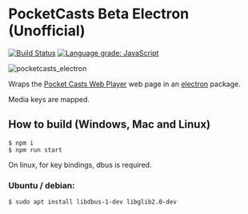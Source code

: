 # PocketCasts Beta Electron (Unofficial)

[![Build Status](https://travis-ci.org/davegallant/pocketcasts-electron.svg?branch=master)](https://travis-ci.org/davegallant/pocketcasts-electron)
[![Language grade: JavaScript](https://img.shields.io/lgtm/grade/javascript/g/davegallant/pocketcasts-electron.svg?logo=lgtm&logoWidth=18)](https://lgtm.com/projects/g/davegallant/pocketcasts-electron/context:javascript)


![pocketcasts_electron](https://user-images.githubusercontent.com/4519234/87889863-b6ddf900-ca01-11ea-95bb-703aa11f33b7.png)



Wraps the [Pocket Casts Web Player](https://play.pocketcasts.com/) web page in an [electron](https://electronjs.org/) package.

Media keys are mapped.

## How to build (Windows, Mac and Linux)

```console
$ npm i
$ npm run start
```

On linux, for key bindings, dbus is required.

### Ubuntu / debian:
```console
$ sudo apt install libdbus-1-dev libglib2.0-dev
```
